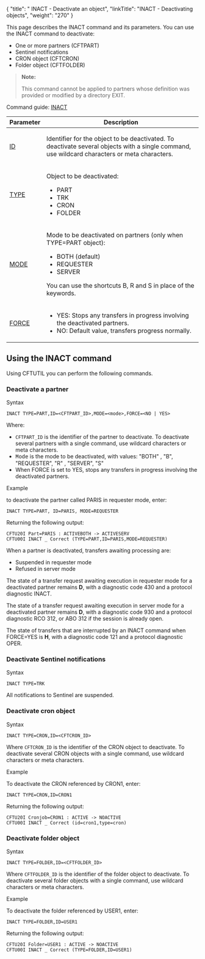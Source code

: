 {
    "title": "           INACT  - Deactivate an object",
    "linkTitle": "INACT - Deactivating objects",
    "weight": "270"
}<span id="kanchor63"></span>

This page describes the INACT command and its parameters. You can use the INACT command to deactivate:

-   One or more partners (CFTPART)
-   Sentinel notifications
-   CRON object (CFTCRON)
-   Folder object (CFTFOLDER)

> **Note:**
>
> This command cannot be applied to partners whose definition was provided
> or modified by a directory EXIT.

Command guide: [INACT](../../../command_summary#INACT)

<table>
   <thead>
      <tr>
<th class="TableStyle-SynchTableStyle_interop-HeadE-Column1-Header1">Parameter         </th>
<th class="TableStyle-SynchTableStyle_interop-HeadD-Column1-Header1">Description         </th>
      </tr>
   </thead>
   <tbody>
      <tr>
         <td><p><a href="../../../command_summary/parameter_intro/id">ID</a> </p>         </td>
         <td><p>Identifier for the object to be deactivated. To deactivate several objects with a single command,
use wildcard
characters or meta characters.</p>         </td>
      </tr>
      <tr>
         <td><p><a href="../../../command_summary/parameter_intro/type">TYPE</a> </p>         </td>
         <td><p>Object to be deactivated:</p>
<ul>
<li>PART</li>
<li>TRK</li>
<li>CRON</li>
<li>FOLDER</li>
</ul>         </td>
      </tr>
      <tr>
         <td><p><a href="../../../command_summary/parameter_intro/mode">MODE</a> </p>         </td>
         <td><p>Mode to be deactivated on partners (only when TYPE=PART object):</p>
<ul>
<li>BOTH (default)</li>
<li>REQUESTER</li>
<li>SERVER</li>
</ul>
<p>You can use the shortcuts B, R and S in place of the keywords.</p>         </td>
      </tr>
      <tr>
         <td><p><a href="../../../command_summary/parameter_intro/force">FORCE</a></p>         </td>
         <td><ul>
<li>YES: Stops any transfers in progress involving the deactivated
partners.</li>
<li>NO: Default value, transfers progress normally.</li>
</ul>         </td>
      </tr>
   </tbody>
</table>

## Using the INACT command

Using CFTUTIL you can perform the following commands.

### Deactivate a partner

Syntax



    INACT TYPE=PART,ID=<CFTPART_ID>,MODE=<mode>,FORCE=<NO | YES>

Where:

-   `CFTPART_ID` is the identifier of the partner to deactivate. To deactivate several partners with a single command, use wildcard characters or meta characters.
-   <span style="font-family: 'Courier New';">Mode</span> is the mode to be deactivated, with values: "BOTH" , "B", "REQUESTER", "R" , "SERVER", "S"
-   When <span class="code">FORCE </span>is set to <span class="code">YES</span>, stops any transfers in progress involving the deactivated partners.

Example

to deactivate the partner called PARIS in requester mode, enter:



    INACT TYPE=PART, ID=PARIS, MODE=REQUESTER

Returning the following output:



    CFTU20I Part=PARIS : ACTIVEBOTH -> ACTIVESERV
    CFTU00I INACT _ Correct (TYPE=PART,ID=PARIS,MODE=REQUESTER)

When a partner is deactivated, transfers awaiting processing are:

-   Suspended in requester mode
-   Refused in server mode

The state of a transfer request awaiting execution in requester mode
for a deactivated partner remains <span style="font-weight: bold;">D</span>,
with a diagnostic code 430 and a protocol diagnostic INACT.

The state of a transfer request awaiting execution in server mode for
a deactivated partner remains <span style="font-weight: bold;">D</span>,
with a diagnostic code 930 and a protocol diagnostic RCO 312, or ABO 312
if the session is already open.

The state of transfers that are interrupted by an INACT command when
FORCE=YES is <span style="font-weight: bold;">H</span>, with a diagnostic
code 121 and a protocol diagnostic OPER.

### Deactivate Sentinel notifications

Syntax



    INACT TYPE=TRK

All notifications to Sentinel are suspended.

### Deactivate cron object

Syntax



    INACT TYPE=CRON,ID=<CFTCRON_ID>

Where `CFTCRON_ID` is the identifier of the CRON object to deactivate. To deactivate several CRON objects with a single command, use wildcard characters or meta characters.

Example

To deactivate the CRON referenced by CRON1, enter:



    INACT TYPE=CRON,ID=CRON1

Returning the following output:



    CFTU20I Cronjob=CRON1 : ACTIVE -> NOACTIVE
    CFTU00I INACT _ Correct (id=cron1,type=cron)

### Deactivate folder object

Syntax



    INACT TYPE=FOLDER,ID=<CFTFOLDER_ID>

Where `CFTFOLDER_ID` is the identifier of the folder object to deactivate. To deactivate several folder objects with a single command, use wildcard characters or meta characters.

Example

To deactivate the folder referenced by USER1, enter:



    INACT TYPE=FOLDER,ID=USER1

Returning the following output:



    CFTU20I Folder=USER1 : ACTIVE -> NOACTIVE
    CFTU00I INACT _ Correct (TYPE=FOLDER,ID=USER1)
